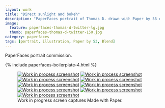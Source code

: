 ```yaml
---
layout: work
title: "Direct sunlight and bokeh"
description: "PaperFaces portrait of Thomas D. drawn with Paper by 53 on an iPad."
image: 
  feature: paperfaces-thomas-d-twitter-lg.jpg
  thumb: paperfaces-thomas-d-twitter-150.jpg
category: paperfaces
tags: [portrait, illustration, Paper by 53, Blend]
---
```


PaperFaces portrait commission.

{% include paperfaces-boilerplate-4.html %}

<figure class="third">
	<a href="{{ site.url }}/images/paperfaces-thomas-d-process-1-lg.jpg"><img src="{{ site.url }}/images/paperfaces-thomas-d-process-1-600.jpg" alt="Work in process screenshot"></a>
	<a href="{{ site.url }}/images/paperfaces-thomas-d-process-2-lg.jpg"><img src="{{ site.url }}/images/paperfaces-thomas-d-process-2-600.jpg" alt="Work in process screenshot"></a>
	<a href="{{ site.url }}/images/paperfaces-thomas-d-process-3-lg.jpg"><img src="{{ site.url }}/images/paperfaces-thomas-d-process-3-600.jpg" alt="Work in process screenshot"></a>
	<a href="{{ site.url }}/images/paperfaces-thomas-d-process-4-lg.jpg"><img src="{{ site.url }}/images/paperfaces-thomas-d-process-4-600.jpg" alt="Work in process screenshot"></a>
	<a href="{{ site.url }}/images/paperfaces-thomas-d-process-5-lg.jpg"><img src="{{ site.url }}/images/paperfaces-thomas-d-process-5-600.jpg" alt="Work in process screenshot"></a>
	<a href="{{ site.url }}/images/paperfaces-thomas-d-process-6-lg.jpg"><img src="{{ site.url }}/images/paperfaces-thomas-d-process-6-600.jpg" alt="Work in process screenshot"></a>
	<a href="{{ site.url }}/images/paperfaces-thomas-d-process-7-lg.jpg"><img src="{{ site.url }}/images/paperfaces-thomas-d-process-7-600.jpg" alt="Work in process screenshot"></a>
	<a href="{{ site.url }}/images/paperfaces-thomas-d-process-8-lg.jpg"><img src="{{ site.url }}/images/paperfaces-thomas-d-process-8-600.jpg" alt="Work in process screenshot"></a>
	<a href="{{ site.url }}/images/paperfaces-thomas-d-process-9-lg.jpg"><img src="{{ site.url }}/images/paperfaces-thomas-d-process-9-600.jpg" alt="Work in process screenshot"></a>
	<figcaption>Work in progress screen captures Made with Paper.</figcaption>
</figure>